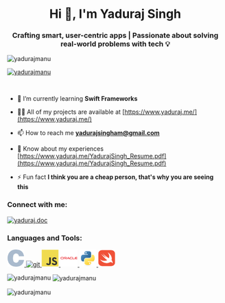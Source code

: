 <h1 align="center">Hi 👋, I'm Yaduraj Singh</h1>
<h3 align="center">Crafting smart, user-centric apps | Passionate about solving real-world problems with tech 💡</h3>

<p align="left"> <img src="https://komarev.com/ghpvc/?username=yadurajmanu&label=Profile%20views&color=0e75b6&style=flat" alt="yadurajmanu" /> </p>

<p align="left"> <a href="https://github.com/ryo-ma/github-profile-trophy"><img src="https://github-profile-trophy.vercel.app/?username=yadurajmanu" alt="yadurajmanu" /></a> </p>

<p align="left"> <a href="https://twitter.com/" target="blank"><img src="https://img.shields.io/twitter/follow/?logo=twitter&style=for-the-badge" alt="" /></a> </p>

- 🌱 I’m currently learning **Swift Frameworks**

- 👨‍💻 All of my projects are available at [https://www.yaduraj.me/](https://www.yaduraj.me/)

- 📫 How to reach me **yadurajsingham@gmail.com**

- 📄 Know about my experiences [https://www.yaduraj.me/YadurajSingh_Resume.pdf](https://www.yaduraj.me/YadurajSingh_Resume.pdf)

- ⚡ Fun fact **I think you are a cheap person, that's why you are seeing this**

<h3 align="left">Connect with me:</h3>
<p align="left">
<a href="https://instagram.com/yaduraj.doc" target="blank"><img align="center" src="https://raw.githubusercontent.com/rahuldkjain/github-profile-readme-generator/master/src/images/icons/Social/instagram.svg" alt="yaduraj.doc" height="30" width="40" /></a>
</p>

<h3 align="left">Languages and Tools:</h3>
<p align="left"> <a href="https://www.cprogramming.com/" target="_blank" rel="noreferrer"> <img src="https://raw.githubusercontent.com/devicons/devicon/master/icons/c/c-original.svg" alt="c" width="40" height="40"/> </a> <a href="https://git-scm.com/" target="_blank" rel="noreferrer"> <img src="https://www.vectorlogo.zone/logos/git-scm/git-scm-icon.svg" alt="git" width="40" height="40"/> </a> <a href="https://developer.mozilla.org/en-US/docs/Web/JavaScript" target="_blank" rel="noreferrer"> <img src="https://raw.githubusercontent.com/devicons/devicon/master/icons/javascript/javascript-original.svg" alt="javascript" width="40" height="40"/> </a> <a href="https://www.oracle.com/" target="_blank" rel="noreferrer"> <img src="https://raw.githubusercontent.com/devicons/devicon/master/icons/oracle/oracle-original.svg" alt="oracle" width="40" height="40"/> </a> <a href="https://www.python.org" target="_blank" rel="noreferrer"> <img src="https://raw.githubusercontent.com/devicons/devicon/master/icons/python/python-original.svg" alt="python" width="40" height="40"/> </a> <a href="https://developer.apple.com/swift/" target="_blank" rel="noreferrer"> <img src="https://raw.githubusercontent.com/devicons/devicon/master/icons/swift/swift-original.svg" alt="swift" width="40" height="40"/> </a> </p>

<p><img align="left" src="https://github-readme-stats.vercel.app/api/top-langs?username=yadurajmanu&show_icons=true&locale=en&layout=compact" alt="yadurajmanu" /></p>

<p>&nbsp;<img align="center" src="https://github-readme-stats.vercel.app/api?username=yadurajmanu&show_icons=true&locale=en" alt="yadurajmanu" /></p>

<p><img align="center" src="https://github-readme-streak-stats.herokuapp.com/?user=yadurajmanu&" alt="yadurajmanu" /></p>
